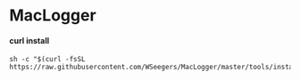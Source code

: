 # MacLogger

#### curl install

```shell
sh -c "$(curl -fsSL https://raw.githubusercontent.com/WSeegers/MacLogger/master/tools/install.sh)"
```
